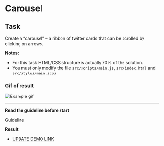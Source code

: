 # Carousel

## Task

Create a “carousel” – a ribbon of twitter cards that can be scrolled by clicking on arrows.

**Notes:**

- For this task HTML/CSS structure is actually 70% of the solution.
- You must only modify the file `src/scripts/main.js`, `src/index.html` and `src/styles/main.scss`

### Gif of result
![Example gif](./example/example.gif)

---
**Read the guideline before start**

[Guideline](https://github.com/mate-academy/js_task-DOM-guideline)

**Result**

- [UPDATE DEMO LINK](https://morfeii.github.io/js_task-carousel-DOM/)
